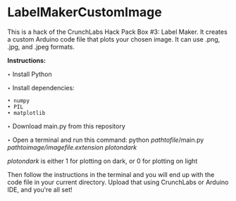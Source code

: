 # LabelMakerCustomImage
This is a hack of the CrunchLabs Hack Pack Box #3: Label Maker. It creates a custom Arduino code file that plots your chosen image. It can use .png, .jpg, and .jpeg formats.

**Instructions:**

  ‣ Install Python
  
  ‣ Install dependencies:
    
    • numpy
    • PIL
    • matplotlib

  ‣ Download main.py from this repository
  
  ‣ Open a terminal and run this command:
    python *pathtofile*/main.py *pathtoimage/imagefile.extension* *plotondark*
  
  *plotondark* is either 1 for plotting on dark, or 0 for plotting on light

  Then follow the instructions in the terminal and you will end up with the code file in your current directory. Upload that using CrunchLabs or Arduino IDE, and you're all set!
